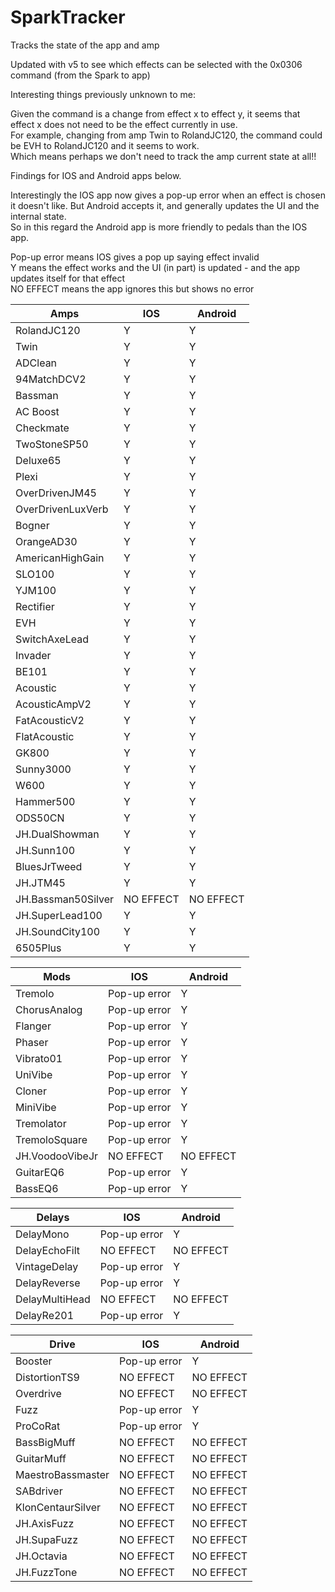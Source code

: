 # SparkTracker
Tracks the state of the app and amp

Updated with v5 to see which effects can be selected with the 0x0306 command (from the Spark to app)   

Interesting things previously unknown to me:

Given the command is a change from effect x to effect y, it seems that effect x does not need to be the effect currently in use.   
For example, changing from amp Twin to RolandJC120, the command could be  EVH to RolandJC120 and it seems to work.   
Which means perhaps we don't need to track the amp current state at all!!   

Findings for IOS and Android apps below.    

Interestingly the IOS app now gives a pop-up error when an effect is chosen it doesn't like. But Android accepts it, and generally updates the UI and the internal state.   
So in this regard the Android app is more friendly to pedals than the IOS app.   

Pop-up error means IOS gives a pop up saying effect invalid   
Y means the effect works and the UI (in part) is updated - and the app updates itself for that effect   
NO EFFECT means the app ignores this but shows no error   

  
|Amps | IOS | Android |   
|-|-|-| 
| RolandJC120                  | Y | Y |
| Twin | Y | Y |
| ADClean | Y | Y |
| 94MatchDCV2                  | Y | Y |
| Bassman | Y | Y |
| AC Boost                     | Y | Y |
| Checkmate | Y | Y |
| TwoStoneSP50 | Y | Y |
| Deluxe65 | Y | Y |
| Plexi | Y | Y |
| OverDrivenJM45 | Y | Y |
| OverDrivenLuxVerb | Y | Y |
| Bogner | Y | Y |
| OrangeAD30 | Y | Y |
| AmericanHighGain | Y | Y |
| SLO100 | Y | Y |
| YJM100 | Y | Y |
| Rectifier | Y | Y |
| EVH | Y | Y |
| SwitchAxeLead | Y | Y |
| Invader | Y | Y |
| BE101                        | Y | Y |
| Acoustic | Y | Y |
| AcousticAmpV2 | Y | Y |
| FatAcousticV2 | Y | Y |
| FlatAcoustic | Y | Y |
| GK800 | Y | Y |
| Sunny3000 | Y | Y |
| W600 | Y | Y |
| Hammer500 | Y | Y |
| ODS50CN | Y | Y |
| JH.DualShowman | Y | Y |
| JH.Sunn100 | Y | Y |
| BluesJrTweed | Y | Y |
| JH.JTM45 | Y | Y |
| JH.Bassman50Silver | NO EFFECT | NO EFFECT |
| JH.SuperLead100 | Y | Y |
| JH.SoundCity100 | Y | Y |
| 6505Plus | Y | Y |



| Mods | IOS | Android |   
|-|-|-| 
| Tremolo | Pop-up error | Y |	
| ChorusAnalog | Pop-up error | Y |	
| Flanger | Pop-up error | Y |	
| Phaser | Pop-up error | Y |	
| Vibrato01 | Pop-up error | Y |	
| UniVibe | Pop-up error | Y |	
| Cloner | Pop-up error | Y |	
| MiniVibe | Pop-up error | Y |	
| Tremolator | Pop-up error | Y |	
| TremoloSquare | Pop-up error | Y |	
| JH.VoodooVibeJr | NO EFFECT | NO EFFECT |	
| GuitarEQ6 | Pop-up error | Y |	
| BassEQ6 | Pop-up error | Y |	


| Delays | IOS | Android |   
|-|-|-| 
| DelayMono | Pop-up error | Y |
| DelayEchoFilt | NO EFFECT | NO EFFECT |
| VintageDelay | Pop-up error | Y |
| DelayReverse | Pop-up error | Y |
| DelayMultiHead | NO EFFECT | NO EFFECT |
| DelayRe201 | Pop-up error | Y |

| Drive | IOS | Android |   
|-|-|-| 
| Booster | Pop-up error | Y |
| DistortionTS9 | NO EFFECT | NO EFFECT |
| Overdrive | NO EFFECT | NO EFFECT |
| Fuzz | Pop-up error | Y |
| ProCoRat | Pop-up error | Y |
| BassBigMuff | NO EFFECT | NO EFFECT |
| GuitarMuff | NO EFFECT | NO EFFECT |
| MaestroBassmaster | NO EFFECT | NO EFFECT |
| SABdriver | NO EFFECT | NO EFFECT |
| KlonCentaurSilver | NO EFFECT | NO EFFECT |
| JH.AxisFuzz | NO EFFECT | NO EFFECT |
| JH.SupaFuzz | NO EFFECT | NO EFFECT |
| JH.Octavia | NO EFFECT | NO EFFECT |
| JH.FuzzTone | NO EFFECT | NO EFFECT |

